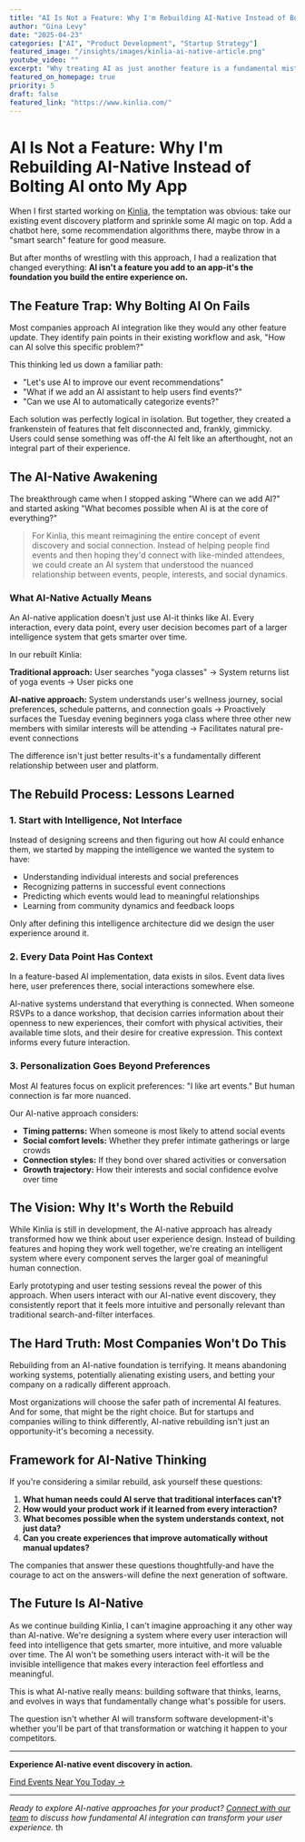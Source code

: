 ```yaml
---
title: "AI Is Not a Feature: Why I'm Rebuilding AI-Native Instead of Bolting AI onto My App"
author: "Gina Levy"
date: "2025-04-23"
categories: ["AI", "Product Development", "Startup Strategy"]
featured_image: "/insights/images/kinlia-ai-native-article.png"
youtube_video: ""
excerpt: "Why treating AI as just another feature is a fundamental mistake, and how rebuilding from an AI-first perspective creates truly transformative user experiences."
featured_on_homepage: true
priority: 5
draft: false
featured_link: "https://www.kinlia.com/"
---
```


# AI Is Not a Feature: Why I'm Rebuilding AI-Native Instead of Bolting AI onto My App

When I first started working on [Kinlia](https://www.kinlia.com/), the temptation was obvious: take our existing event discovery platform and sprinkle some AI magic on top. Add a chatbot here, some recommendation algorithms there, maybe throw in a "smart search" feature for good measure.

But after months of wrestling with this approach, I had a realization that changed everything: **AI isn't a feature you add to an app-it's the foundation you build the entire experience on.**

## The Feature Trap: Why Bolting AI On Fails

Most companies approach AI integration like they would any other feature update. They identify pain points in their existing workflow and ask, "How can AI solve this specific problem?" 

This thinking led us down a familiar path:
- "Let's use AI to improve our event recommendations"
- "What if we add an AI assistant to help users find events?"
- "Can we use AI to automatically categorize events?"

Each solution was perfectly logical in isolation. But together, they created a frankenstein of features that felt disconnected and, frankly, gimmicky. Users could sense something was off-the AI felt like an afterthought, not an integral part of their experience.

## The AI-Native Awakening

The breakthrough came when I stopped asking "Where can we add AI?" and started asking "What becomes possible when AI is at the core of everything?"

> For Kinlia, this meant reimagining the entire concept of event discovery and social connection. Instead of helping people find events and then hoping they'd connect with like-minded attendees, we could create an AI system that understood the nuanced relationship between events, people, interests, and social dynamics.

### What AI-Native Actually Means

An AI-native application doesn't just use AI-it thinks like AI. Every interaction, every data point, every user decision becomes part of a larger intelligence system that gets smarter over time.

In our rebuilt Kinlia:

**Traditional approach:** User searches "yoga classes" → System returns list of yoga events → User picks one

**AI-native approach:** System understands user's wellness journey, social preferences, schedule patterns, and connection goals → Proactively surfaces the Tuesday evening beginners yoga class where three other new members with similar interests will be attending → Facilitates natural pre-event connections

The difference isn't just better results-it's a fundamentally different relationship between user and platform.

## The Rebuild Process: Lessons Learned

### 1. Start with Intelligence, Not Interface

Instead of designing screens and then figuring out how AI could enhance them, we started by mapping the intelligence we wanted the system to have:
- Understanding individual interests and social preferences
- Recognizing patterns in successful event connections
- Predicting which events would lead to meaningful relationships
- Learning from community dynamics and feedback loops

Only after defining this intelligence architecture did we design the user experience around it.

### 2. Every Data Point Has Context

In a feature-based AI implementation, data exists in silos. Event data lives here, user preferences there, social interactions somewhere else. 

AI-native systems understand that everything is connected. When someone RSVPs to a dance workshop, that decision carries information about their openness to new experiences, their comfort with physical activities, their available time slots, and their desire for creative expression. This context informs every future interaction.

### 3. Personalization Goes Beyond Preferences

Most AI features focus on explicit preferences: "I like art events." But human connection is far more nuanced. 

Our AI-native approach considers:
- **Timing patterns:** When someone is most likely to attend social events
- **Social comfort levels:** Whether they prefer intimate gatherings or large crowds  
- **Connection styles:** If they bond over shared activities or conversation
- **Growth trajectory:** How their interests and social confidence evolve over time

## The Vision: Why It's Worth the Rebuild

While Kinlia is still in development, the AI-native approach has already transformed how we think about user experience design. Instead of building features and hoping they work well together, we're creating an intelligent system where every component serves the larger goal of meaningful human connection.

Early prototyping and user testing sessions reveal the power of this approach. When users interact with our AI-native event discovery, they consistently report that it feels more intuitive and personally relevant than traditional search-and-filter interfaces.

## The Hard Truth: Most Companies Won't Do This

Rebuilding from an AI-native foundation is terrifying. It means abandoning working systems, potentially alienating existing users, and betting your company on a radically different approach.

Most organizations will choose the safer path of incremental AI features. And for some, that might be the right choice. But for startups and companies willing to think differently, AI-native rebuilding isn't just an opportunity-it's becoming a necessity.

## Framework for AI-Native Thinking

If you're considering a similar rebuild, ask yourself these questions:

1. **What human needs could AI serve that traditional interfaces can't?**
2. **How would your product work if it learned from every interaction?**
3. **What becomes possible when the system understands context, not just data?**
4. **Can you create experiences that improve automatically without manual updates?**

The companies that answer these questions thoughtfully-and have the courage to act on the answers-will define the next generation of software.

## The Future Is AI-Native

As we continue building Kinlia, I can't imagine approaching it any other way than AI-native. We're designing a system where every user interaction will feed into intelligence that gets smarter, more intuitive, and more valuable over time. The AI won't be something users interact with-it will be the invisible intelligence that makes every interaction feel effortless and meaningful.

This is what AI-native really means: building software that thinks, learns, and evolves in ways that fundamentally change what's possible for users.

The question isn't whether AI will transform software development-it's whether you'll be part of that transformation or watching it happen to your competitors.

---

**Experience AI-native event discovery in action.**

[Find Events Near You Today →](https://kinlia.com/)

---

*Ready to explore AI-native approaches for your product? [Connect with our team](/contact) to discuss how fundamental AI integration can transform your user experience.*
th